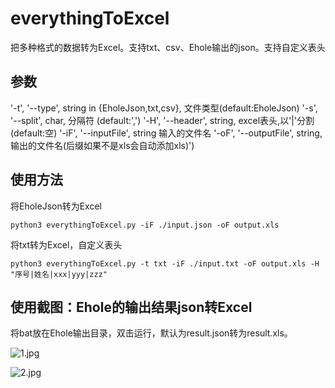 # everythingToExcel
把多种格式的数据转为Excel。支持txt、csv、Ehole输出的json。支持自定义表头

## 参数

'-t', '--type', string in {EholeJson,txt,csv}, 文件类型(default:EholeJson)
'-s', '--split', char, 分隔符 (default:\',\')
'-H', '--header', string, excel表头,以\'|\'分割 (default:空)
'-iF', '--inputFile', string 输入的文件名
'-oF', '--outputFile', string, 输出的文件名(后缀如果不是xls会自动添加xls)')

## 使用方法

将EholeJson转为Excel

```
python3 everythingToExcel.py -iF ./input.json -oF output.xls
```

将txt转为Excel，自定义表头

```
python3 everythingToExcel.py -t txt -iF ./input.txt -oF output.xls -H "序号|姓名|xxx|yyy|zzz"
```

## 使用截图：Ehole的输出结果json转Excel

将bat放在Ehole输出目录，双击运行，默认为result.json转为result.xls。

![1.jpg](https://s2.loli.net/2022/07/14/rBTJ63Vmy8t2n1G.png)

![2.jpg](https://s2.loli.net/2022/07/14/E8L1IT5sYuPlpMN.png)
